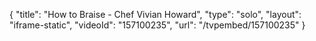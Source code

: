 {
    "title": "How to Braise - Chef Vivian Howard",
    "type": "solo",
    "layout": "iframe-static",
    "videoId": "157100235",
    "url": "\/tvpembed\/157100235"
}